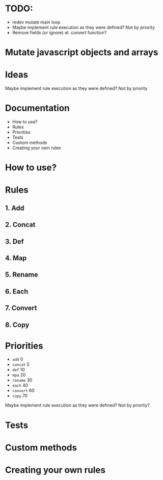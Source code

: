 # TODO:

  - redev mutate main loop
  - Maybe implement rule execution as they were defined? Not by priority
  - Remove fields (or ignore) at .convert function?

# Mutate javascript objects and arrays

# Ideas

Maybe implement rule execution as they were defined? Not by priority

# Documentation

 - How to use?
 - Rules
 - Priorities
 - Tests
 - Custom methods
 - Creating your own rules


# How to use?


# Rules

## 1. Add
## 2. Concat
## 3. Def
## 4. Map
## 5. Rename
## 6. Each
## 7. Convert
## 8. Copy

# Priorities

 - `add` 0
 - `concat` 5
 - `def` 10
 - `mpa` 20
 - `rename` 30
 - `each` 40
 - `convert` 60
 - `copy` 70

Maybe implement rule execution as they were defined? Not by priority?


# Tests

# Custom methods

# Creating your own rules

